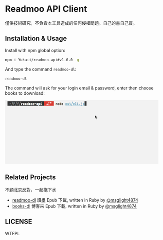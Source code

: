 # Readmoo API Client

僅供技術研究，不負責本工具造成的任何侵權問題。自己的書自己買。

## Installation & Usage

Install with npm global option:

```bash
npm i Yukaii/readmoo-api#v1.0.0 -g
```

And type the command `readmoo-dl`:

```bash
readmoo-dl
```

The command will ask for your login email & password, enter then choose books to download:

![demo](docs/images/readmoo-api.gif)

## Related Projects

不顧北京反對，一起拖下水

- [readmoo-dl](https://github.com/msglight4874/readmoo-dl) 讀墨 Epub 下載, written in Ruby by [@msglight4874][1]
- [books-dl](https://github.com/msglight4874/books-dl) 博客來 Epub 下載, written in Ruby by [@msglight4874][1]

## LICENSE

WTFPL

[1]: https://github.com/msglight4874
